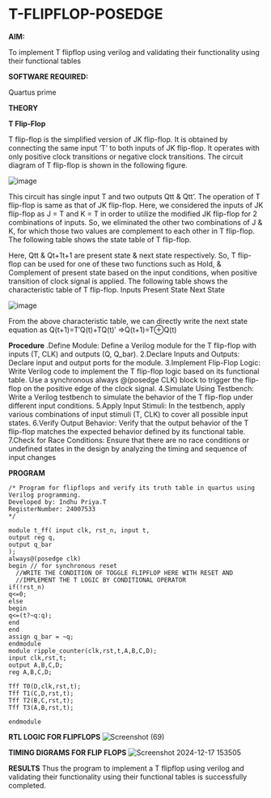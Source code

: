# T-FLIPFLOP-POSEDGE

**AIM:**

To implement  T flipflop using verilog and validating their functionality using their functional tables

**SOFTWARE REQUIRED:**

Quartus prime

**THEORY**

**T Flip-Flop**

T flip-flop is the simplified version of JK flip-flop. It is obtained by connecting the same input ‘T’ to both inputs of JK flip-flop. It operates with only positive clock transitions or negative clock transitions. The circuit diagram of T flip-flop is shown in the following figure.

![image](https://github.com/naavaneetha/T-FLIPFLOP-POSEDGE/assets/154305477/458a68fe-2d08-4a9d-ac4f-7ae0480ce0bd)

 
This circuit has single input T and two outputs Qtt & Qtt’. The operation of T flip-flop is same as that of JK flip-flop. Here, we considered the inputs of JK flip-flop as J = T and K = T in order to utilize the modified JK flip-flop for 2 combinations of inputs. So, we eliminated the other two combinations of J & K, for which those two values are complement to each other in T flip-flop. The following table shows the state table of T flip-flop.

Here, Qtt & Qt+1t+1 are present state & next state respectively. So, T flip-flop can be used for one of these two functions such as Hold, & Complement of present state based on the input conditions, when positive transition of clock signal is applied. The following table shows the characteristic table of T flip-flop. Inputs Present State Next State

![image](https://github.com/naavaneetha/T-FLIPFLOP-POSEDGE/assets/154305477/cdd7fb32-539f-4b66-bb8d-f305a153c886)

 
From the above characteristic table, we can directly write the next state equation as Q(t+1)=T′Q(t)+TQ(t)′ ⇒Q(t+1)=T⊕Q(t)

**Procedure**
.Define Module: Define a Verilog module for the T flip-flop with inputs (T, CLK) and outputs (Q, Q_bar).
 2.Declare Inputs and Outputs: Declare input and output ports for the module.
 3.Implement Flip-Flop Logic: Write Verilog code to implement the T flip-flop logic based on its functional
 table. Use a synchronous always @(posedge CLK) block to trigger the flip-flop on the positive edge of the
 clock signal.
 4.Simulate Using Testbench: Write a Verilog testbench to simulate the behavior of the T flip-flop under
 different input conditions.
 5.Apply Input Stimuli: In the testbench, apply various combinations of input stimuli (T, CLK) to cover all
 possible input states.
 6.Verify Output Behavior: Verify that the output behavior of the T flip-flop matches the expected behavior
 defined by its functional table.
 7.Check for Race Conditions: Ensure that there are no race conditions or undefined states in the design by
 analyzing the timing and sequence of input changes



**PROGRAM**
```
/* Program for flipflops and verify its truth table in quartus using Verilog programming.
Developed by: Indhu Priya.T
RegisterNumber: 24007533
*/
```
```
module t_ff( input clk, rst_n, input t,
output reg q,
output q_bar
);
always@(posedge clk) 
begin // for synchronous reset
  //WRITE THE CONDITION OF TOGGLE FLIPFLOP HERE WITH RESET AND 
  //IMPLEMENT THE T LOGIC BY CONDITIONAL OPERATOR
if(!rst_n)
q<=0;
else 
begin
q<=(t?~q:q);
end
end
assign q_bar = ~q;
endmodule
module ripple_counter(clk,rst,t,A,B,C,D); 
input clk,rst,t; 
output A,B,C,D;
reg A,B,C,D;

Tff T0(D,clk,rst,t); 
Tff T1(C,D,rst,t); 
Tff T2(B,C,rst,t); 
Tff T3(A,B,rst,t); 

endmodule
```
**RTL LOGIC FOR FLIPFLOPS**
![Screenshot (69)](https://github.com/user-attachments/assets/1182bf83-8420-4714-838b-64f92f9b573f)


**TIMING DIGRAMS FOR FLIP FLOPS**
![Screenshot 2024-12-17 153505](https://github.com/user-attachments/assets/d0961b39-b8b4-4c20-a0b8-5c0fd2e86893)


**RESULTS**
Thus the program to implement a T flipflop using verilog and validating their functionality using their functional tables is successfully completed.

